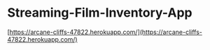 # Streaming-Film-Inventory-App
[https://arcane-cliffs-47822.herokuapp.com/](https://arcane-cliffs-47822.herokuapp.com/)
